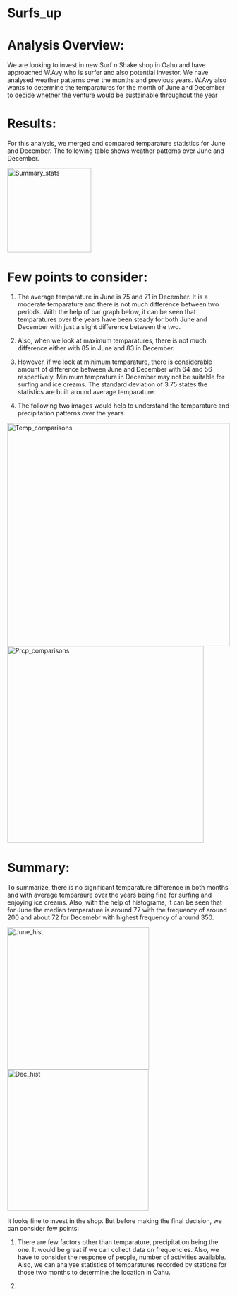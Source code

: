 # Surfs_up

# Analysis Overview:

We are looking to invest in new Surf n Shake shop in Oahu and have approached W.Avy who is surfer and also potential investor. We have analysed weather patterns over the months and previous years. W.Avy also wants to determine the temparatures for the month of June and December to decide whether the venture would be sustainable throughout the year

# Results:

For this analysis, we merged and compared temparature statistics for June and December. The following table shows weather patterns over June and December.

<img width="190" alt="Summary_stats" src="https://user-images.githubusercontent.com/86980240/138156732-6a2e8e93-6b12-463f-b4c7-45665974fdc6.png">

# Few points to consider:

1. The average temparature in June is 75 and 71 in December. It is a moderate temparature and there is not much difference between two periods. With the help of bar graph below, it can be seen that temparatures over the years have been steady for both June and December with just a slight difference between the two.

2. Also, when we look at maximum temparatures, there is not much difference either with 85 in June and 83 in December.

3. However, if we look at minimum temparature, there is considerable amount of difference between June and December with 64 and 56 respectively. Minimum temprature in December may not be suitable for surfing and ice creams. The standard deviation of 3.75 states the statistics are built around average temparature.

4. The following two images would help to understand the temparature and precipitation patterns over the years.

<img width="504" alt="Temp_comparisons" src="https://user-images.githubusercontent.com/86980240/138159343-adab7bd0-ed1c-4269-8354-87bc8037bac8.png">

<img width="445" alt="Prcp_comparisons" src="https://user-images.githubusercontent.com/86980240/138159369-4bc39c2c-4fef-4305-9673-d5d467c4aeb6.png">

# Summary:

To summarize, there is no significant temparature difference in both months and with average temparaure over the years being fine for surfing and enjoying ice creams. Also, with the help of histograms, it can be seen that for June the median temparature is around 77 with the frequency of around 200 and about 72 for Decemebr with highest frequency of around 350. 

<img width="321" alt="June_hist" src="https://user-images.githubusercontent.com/86980240/138162310-67e3bbb4-c2f9-4d3a-9052-9adae3450986.png">

<img width="320" alt="Dec_hist" src="https://user-images.githubusercontent.com/86980240/138162333-e32d6dc5-6946-478d-87d2-f74f70205144.png">


It looks fine to invest in the shop. But before making the final decision, we can consider few points:

1. There are few factors other than temparature, precipitation being the one. It would be great if we can collect data on frequencies. Also, we have to consider the response of people, number of activities available. Also, we can analyse statistics of temparatures recorded by stations for those two months to determine the location in Oahu.

2. 
